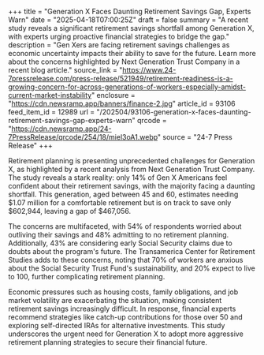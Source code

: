 +++
title = "Generation X Faces Daunting Retirement Savings Gap, Experts Warn"
date = "2025-04-18T07:00:25Z"
draft = false
summary = "A recent study reveals a significant retirement savings shortfall among Generation X, with experts urging proactive financial strategies to bridge the gap."
description = "Gen Xers are facing retirement savings challenges as economic uncertainty impacts their ability to save for the future. Learn more about the concerns highlighted by Next Generation Trust Company in a recent blog article."
source_link = "https://www.24-7pressrelease.com/press-release/521949/retirement-readiness-is-a-growing-concern-for-across-generations-of-workers-especially-amidst-current-market-instability"
enclosure = "https://cdn.newsramp.app/banners/finance-2.jpg"
article_id = 93106
feed_item_id = 12989
url = "/202504/93106-generation-x-faces-daunting-retirement-savings-gap-experts-warn"
qrcode = "https://cdn.newsramp.app/24-7PressRelease/qrcode/254/18/miel3oA1.webp"
source = "24-7 Press Release"
+++

<p>Retirement planning is presenting unprecedented challenges for Generation X, as highlighted by a recent analysis from Next Generation Trust Company. The study reveals a stark reality: only 14% of Gen X Americans feel confident about their retirement savings, with the majority facing a daunting shortfall. This generation, aged between 45 and 60, estimates needing $1.07 million for a comfortable retirement but is on track to save only $602,944, leaving a gap of $467,056.</p><p>The concerns are multifaceted, with 54% of respondents worried about outliving their savings and 48% admitting to no retirement planning. Additionally, 43% are considering early Social Security claims due to doubts about the program's future. The Transamerica Center for Retirement Studies adds to these concerns, noting that 70% of workers are anxious about the Social Security Trust Fund's sustainability, and 20% expect to live to 100, further complicating retirement planning.</p><p>Economic pressures such as housing costs, family obligations, and job market volatility are exacerbating the situation, making consistent retirement savings increasingly difficult. In response, financial experts recommend strategies like catch-up contributions for those over 50 and exploring self-directed IRAs for alternative investments. This study underscores the urgent need for Generation X to adopt more aggressive retirement planning strategies to secure their financial future.</p>